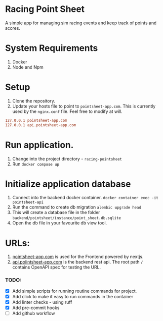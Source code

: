 # Racing Point Sheet

A simple app for managing sim racing events and keep track of points and scores.

# System Requirements

1. Docker
2. Node and Npm

# Setup

1. Clone the repository.
2. Update your hosts file to point to `pointsheet-app.com`. This is currently used by the `nginx.conf` file. Feel free to modify at will.

```ini
127.0.0.1 pointsheet-app.com
127.0.0.1 api.pointsheet-app.com
```

# Run application.

1. Change into the project directory - `racing-pointsheet`
2. Run `docker compose up`

# Initialize application database

1. Connect into the backend docker container. `docker container exec -it pointsheet-api`
2. Run the command to create db migration `alembic upgrade head`
3. This will create a database file in the folder `backend/pointsheet/instance/point_sheet.db.sqlite`
4. Open the db file in your favourite db view tool.

# URLs:

1. [pointsheet-app.com](pointsheet-app.com) is used for the Frontend powered by nextjs.
2. [api.poiintsheet-app.com](api.pointsheet-app.com) is the backend rest api. The root path `/` contains OpenAPI spec for testing the URL.

### TODO:

- [x] Add simple scripts for running routine commands for project.
- [x] Add click to make it easy to run commands in the container
- [x] Add linter checks - using ruff
- [x] Add pre-commit hooks
- [ ] Add github workflow
